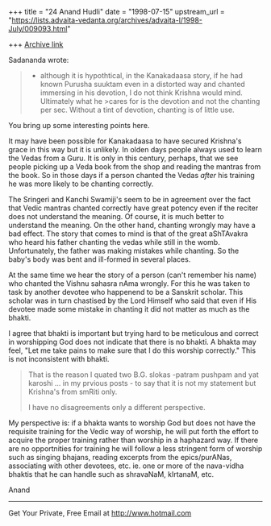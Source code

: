 +++
title = "24 Anand Hudli"
date = "1998-07-15"
upstream_url = "https://lists.advaita-vedanta.org/archives/advaita-l/1998-July/009093.html"

+++
[Archive link](https://lists.advaita-vedanta.org/archives/advaita-l/1998-July/009093.html)

 Sadananda wrote:

>- although it is hypothtical, in the  Kanakadaasa story,  if he had
>known
>Purusha suuktam even in a distorted way and chanted immersing in his
>devotion, I do not think Krishna would mind.  Ultimately what he >cares
for
>is the devotion and not the chanting per sec.  Without a tint of
devotion,
>chanting is of little use.

 You bring up some interesting points here.

 It may have been possible for Kanakadaasa to have secured Krishna's
 grace in this way but it is unlikely. In olden days people always
 used to learn  the Vedas from a Guru. It is only in this century,
 perhaps, that we see people picking up a Veda book from the shop
 and reading the mantras from the book. So in those days if a person
 chanted the Vedas _after_ his training he was more likely to be
 chanting correctly.

 The Sringeri and Kanchi Swamiji's seem to be in agreement over the
 fact that Vedic mantras chanted correctly have great potency even if
 the reciter does not understand the meaning. Of course, it is much
 better to understand the meaning. On the other hand, chanting wrongly
 may have a bad effect. The story that comes to mind is that of the
 great aShTAvakra who heard his father chanting the vedas while still
 in the womb. Unfortunately, the father was making mistakes while
 chanting. So the baby's body was bent and ill-formed in several
 places.

 At the same time we hear the story of a person (can't remember his
 name) who chanted the Vishnu sahasra nAma wrongly. For this he was
 taken to task by another devotee who happenend to be a Sanskrit
 scholar. This scholar was in turn chastised by the Lord Himself who
 said that even if His devotee made some mistake in chanting it did
 not matter as much as the bhakti.

 I agree that bhakti is important but trying hard to be meticulous
 and correct in worshipping God does not indicate that there is no
 bhakti. A bhakta may feel, "Let me take  pains to make sure that I
 do this worship correctly." This is not inconsistent with bhakti.

> That is the reason I quated two B.G. slokas
>-patram pushpam and yat karoshi ... in my prvious posts - to say that
it is
>not my statement but Krishna's from smRiti only.
>
>I have no disagreements only a different perspective.
>

 My perspective is: if a bhakta wants to worship God but does not
 have the requisite training for the Vedic way of worship, he will
 put forth the effort to acquire the proper training rather than
 worship in a haphazard way. If there are no opportnities for
 training he will follow a less stringent form of worship such as
 singing bhajans, reading excerpts from the epics/purANas, associating
 with other devotees, etc. ie. one or more of the nava-vidha bhaktis
 that he can handle such as shravaNaM, kIrtanaM, etc.

 Anand


______________________________________________________
Get Your Private, Free Email at http://www.hotmail.com

